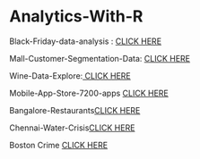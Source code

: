 # Analytics-With-R
<!DOCTYPE html>
<html>
<body>

<p>Black-Friday-data-analysis : <a href="http://rpubs.com/ghorai77/507576">CLICK HERE</a></p>
<p>Mall-Customer-Segmentation-Data: <a href="http://rpubs.com/ghorai77/505252">CLICK HERE</a></p>
<p>Wine-Data-Explore:<a href="http://rpubs.com/ghorai77/510920" > CLICK HERE </a></p>
<p>Mobile-App-Store-7200-apps <a href=http://rpubs.com/ghorai77/508988>CLICK HERE</a></p>
<p>Bangalore-Restaurants<a href=http://rpubs.com/ghorai77/512329>CLICK HERE </a></p>
<p>Chennai-Water-Crisis<a href=https://www.kaggle.com/sumanhere/visualization>CLICK HERE </a></p>
<p> Boston Crime <a href=https://www.kaggle.com/sumanhere/crimes-data-visualisation-using-r> CLICK HERE </a></p>
</body>
</html>
